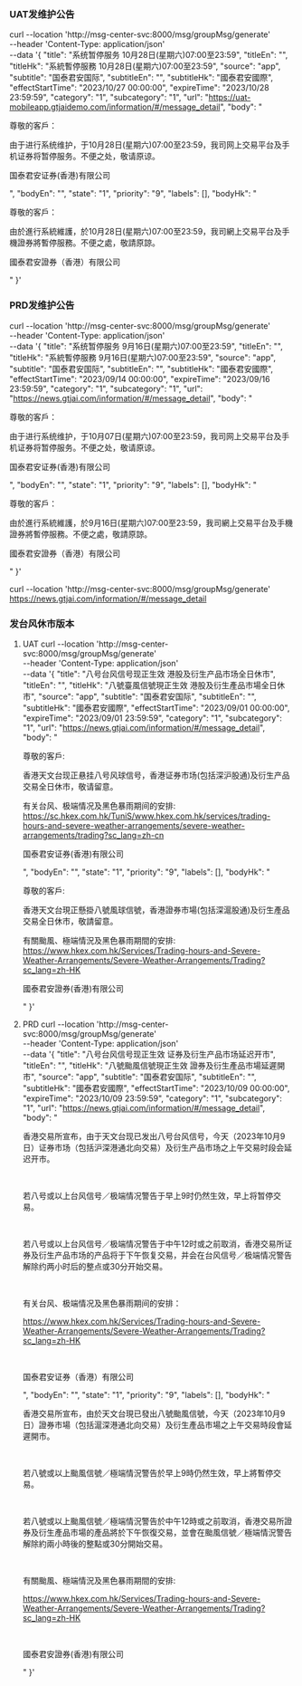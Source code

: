### UAT发维护公告
curl --location 'http://msg-center-svc:8000/msg/groupMsg/generate' \
--header 'Content-Type: application/json' \
--data '{
    "title": "系统暂停服务 10月28日(星期六)07:00至23:59",
    "titleEn": "",
    "titleHk": "系統暫停服務 10月28日(星期六)07:00至23:59",
    "source": "app",
    "subtitle": "国泰君安国际",
    "subtitleEn": "",
    "subtitleHk": "國泰君安國際",
    "effectStartTime": "2023/10/27 00:00:00",
    "expireTime": "2023/10/28 23:59:59",
    "category": "1",
    "subcategory": "1",
    "url": "https://uat-mobileapp.gtjaidemo.com/information/#/message_detail",
    "body": "<p>尊敬的客戶：<br></span></p><p>由于进行系统维护，于10月28日(星期六)07:00至23:59，我司网上交易平台及手机证券将暂停服务。不便之处，敬请原谅。<br></span></p><p>国泰君安证券(香港)有限公司</span></p>",
    "bodyEn": "",
    "state": "1",
    "priority": "9",
    "labels": [],
    "bodyHk": "<p>尊敬的客戶：<br></span></p><p>由於進行系統維護，於10月28日(星期六)07:00至23:59，我司網上交易平台及手機證券將暫停服務。不便之處，敬請原諒。<br></span></p><p>國泰君安證券（香港）有限公司</span></p>"
}'

### PRD发维护公告
curl --location 'http://msg-center-svc:8000/msg/groupMsg/generate' \
--header 'Content-Type: application/json' \
--data '{
    "title": "系统暂停服务 9月16日(星期六)07:00至23:59",
    "titleEn": "",
    "titleHk": "系統暫停服務 9月16日(星期六)07:00至23:59",
    "source": "app",
    "subtitle": "国泰君安国际",
    "subtitleEn": "",
    "subtitleHk": "國泰君安國際",
    "effectStartTime": "2023/09/14 00:00:00",
    "expireTime": "2023/09/16 23:59:59",
    "category": "1",
    "subcategory": "1",
    "url": "https://news.gtjai.com/information/#/message_detail",
    "body": "<p>尊敬的客戶：<br></span></p><p>由于进行系统维护，于10月07日(星期六)07:00至23:59，我司网上交易平台及手机证券将暂停服务。不便之处，敬请原谅。<br></span></p><p>国泰君安证券(香港)有限公司</span></p>",
    "bodyEn": "",
    "state": "1",
    "priority": "9",
    "labels": [],
    "bodyHk": "<p>尊敬的客戶：<br></span></p><p>由於進行系統維護，於9月16日(星期六)07:00至23:59，我司網上交易平台及手機證券將暫停服務。不便之處，敬請原諒。<br></span></p><p>國泰君安證券（香港）有限公司</span></p>"
}'

curl --location 'http://msg-center-svc:8000/msg/groupMsg/generate' \
https://news.gtjai.com/information/#/message_detail

### 发台风休市版本
1. UAT
curl --location 'http://msg-center-svc:8000/msg/groupMsg/generate' \
--header 'Content-Type: application/json' \
--data '{
    "title": "八号台风信号现正生效 港股及衍生产品市场全日休市",
    "titleEn": "",
    "titleHk": "八號臺風信號現正生效 港股及衍生產品市場全日休市",
    "source": "app",
    "subtitle": "国泰君安国际",
    "subtitleEn": "",
    "subtitleHk": "國泰君安國際",
    "effectStartTime": "2023/09/01 00:00:00",
    "expireTime": "2023/09/01 23:59:59",
    "category": "1",
    "subcategory": "1",
    "url": "https://news.gtjai.com/information/#/message_detail",
	"body": "<p>尊敬的客戶:<br></span></p><p>香港天文台现正悬挂八号风球信号，香港证券市场(包括深沪股通)及衍生产品交易全日休市，敬请留意。<br></span></p><p>有关台风、极端情况及黑色暴雨期间的安排:<br/>https://sc.hkex.com.hk/TuniS/www.hkex.com.hk/services/trading-hours-and-severe-weather-arrangements/severe-weather-arrangements/trading?sc_lang=zh-cn</span></p><p>国泰君安证券(香港)有限公司</span></p>",
    "bodyEn": "",
    "state": "1",
    "priority": "9",
    "labels": [],
    "bodyHk": "<p>尊敬的客戶:<br></span></p><p>香港天文台現正懸掛八號風球信號，香港證券市場(包括深滬股通)及衍生產品交易全日休市，敬請留意。<br></span></p><p>有關颱風、極端情況及黑色暴雨期間的安排:<br/>https://www.hkex.com.hk/Services/Trading-hours-and-Severe-Weather-Arrangements/Severe-Weather-Arrangements/Trading?sc_lang=zh-HK</span></p><p>國泰君安證券(香港)有限公司</span></p>"
}'

2. PRD
curl --location 'http://msg-center-svc:8000/msg/groupMsg/generate' \
--header 'Content-Type: application/json' \
--data '{
    "title": "八号台风信号现正生效 证券及衍生产品市场延迟开市",
    "titleEn": "",
    "titleHk": "八號颱風信號現正生效 證券及衍生產品市場延遲開市",
    "source": "app",
    "subtitle": "国泰君安国际",
    "subtitleEn": "",
    "subtitleHk": "國泰君安國際",
    "effectStartTime": "2023/10/09 00:00:00",
    "expireTime": "2023/10/09 23:59:59",
    "category": "1",
    "subcategory": "1",
    "url": "https://news.gtjai.com/information/#/message_detail",
	"body": "<p>香港交易所宣布，由于天文台现已发出八号台风信号，今天（2023年10月9日）证券市场（包括沪深港通北向交易）及衍生产品市场之上午交易时段会延迟开市。</p><p><br></p><p>若八号或以上台风信号／极端情况警告于早上9时仍然生效，早上将暂停交易。</p><p><br></p><p>若八号或以上台风信号／极端情况警告于中午12时或之前取消，香港交易所证券及衍生产品市场的产品将于下午恢复交易，并会在台风信号／极端情况警告解除约两小时后的整点或30分开始交易。</p><p><br></p><p>有关台风、极端情况及黑色暴雨期间的安排：</p><p>https://www.hkex.com.hk/Services/Trading-hours-and-Severe-Weather-Arrangements/Severe-Weather-Arrangements/Trading?sc_lang=zh-HK</p><p><br></p><p>国泰君安证券（香港）有限公司</p>",
    "bodyEn": "",
    "state": "1",
    "priority": "9",
    "labels": [],
    "bodyHk": "<p>香港交易所宣布，由於天文台現已發出八號颱風信號，今天（2023年10月9日）證券市場（包括滬深港通北向交易）及衍生產品市場之上午交易時段會延遲開市。</p><p><br></p><p>若八號或以上颱風信號／極端情況警告於早上9時仍然生效，早上將暫停交易。</p><p><br></p><p>若八號或以上颱風信號／極端情況警告於中午12時或之前取消，香港交易所證券及衍生產品市場的產品將於下午恢復交易，並會在颱風信號／極端情況警告解除約兩小時後的整點或30分開始交易。</p><p><br></p><p>有關颱風、極端情況及黑色暴雨期間的安排:</p><p>https://www.hkex.com.hk/Services/Trading-hours-and-Severe-Weather-Arrangements/Severe-Weather-Arrangements/Trading?sc_lang=zh-HK</p><p><br></p><p>國泰君安證券(香港)有限公司</p>"
}'